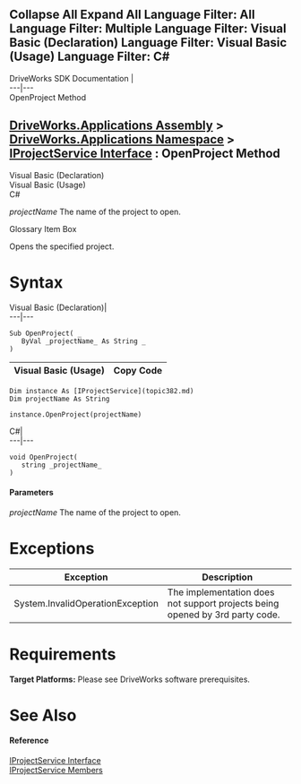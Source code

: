 Collapse All Expand All Language Filter: All  Language Filter: Multiple  Language Filter: Visual Basic (Declaration) Language Filter: Visual Basic (Usage) Language Filter: C#  
---  
DriveWorks SDK Documentation  |   
---|---  
OpenProject Method   
  
[DriveWorks.Applications Assembly](topic13.md) > [DriveWorks.Applications Namespace](topic16.md) > [IProjectService Interface](topic382.md) : OpenProject Method  
---  
  
Visual Basic (Declaration)    
Visual Basic (Usage)    
C# 

_projectName_
    The name of the project to open.

Glossary Item Box

Opens the specified project. 

# Syntax

Visual Basic (Declaration)|   
---|---  
      
    
    Sub OpenProject( _
       ByVal _projectName_ As String _
    )   
  
Visual Basic (Usage)| Copy Code  
---|---  
      
    
    Dim instance As [IProjectService](topic382.md)
    Dim projectName As String
     
    instance.OpenProject(projectName)  
  
C#|   
---|---  
      
    
    void OpenProject( 
       string _projectName_
    )  
  
#### Parameters

 _projectName_
    The name of the project to open.

# Exceptions

Exception| Description  
---|---  
System.InvalidOperationException| The implementation does not support projects being opened by 3rd party code.  
  
# Requirements

**Target Platforms:** Please see DriveWorks software prerequisites.

# See Also

#### Reference

[IProjectService Interface](topic382.md)   
[IProjectService Members](topic383.md)


